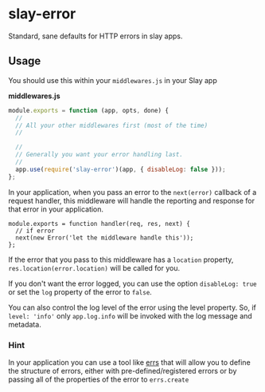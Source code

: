 # slay-error
Standard, sane defaults for HTTP errors in slay apps.

## Usage

You should use this within your `middlewares.js` in your Slay app

**middlewares.js**
``` js
module.exports = function (app, opts, done) {
  //
  // All your other middlewares first (most of the time)
  //

  //
  // Generally you want your error handling last.
  //
  app.use(require('slay-error')(app, { disableLog: false }));
};
```
In your application, when you pass an error to the `next(error)`
callback of a request handler, this middleware will handle the reporting
and response for that error in your application.
```
module.exports = function handler(req, res, next) {
  // if error
  next(new Error('let the middleware handle this'));
};
```

If the error that you pass to this middleware has a `location` property,
`res.location(error.location)` will be called for you.

If you don't want the error logged, you can use the option `disableLog:
true` or set the `log` property of the error to `false`.

You can also control the log level of the error using the level
property. So, if `level: 'info'` only `app.log.info` will be invoked
with the log message and metadata.

### Hint
In your application you can use a tool like [errs](https://www.npmjs.com/package/errs) that
will allow you to define the structure of errors, either with
pre-defined/registered errors or by passing all of the properties of the
error to `errs.create`
